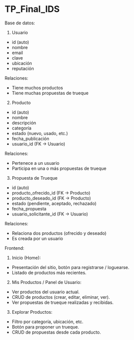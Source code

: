 # TP_Final_IDS

Base de datos:
1. Usuario
- id (auto)
- nombre
- email
- clave
- ubicación
- reputación

Relaciones:

- Tiene muchos productos
- Tiene muchas propuestas de trueque

2. Producto
- id (auto)
- nombre
- descripción
- categoría
- estado (nuevo, usado, etc.)
- fecha_publicación
- usuario_id (FK → Usuario)

Relaciones:

- Pertenece a un usuario
- Participa en una o más propuestas de trueque

3. Propuesta de Trueque
- id (auto)
- producto_ofrecido_id (FK → Producto)
- producto_deseado_id (FK → Producto)
- estado (pendiente, aceptado, rechazado)
- fecha_propuesta
- usuario_solicitante_id (FK → Usuario)

Relaciones:

- Relaciona dos productos (ofrecido y deseado)
- Es creada por un usuario

Frontend:

1. Inicio (Home):
- Presentación del sitio, botón para registrarse / loguearse.
- Listado de productos más recientes.

2. Mis Productos / Panel de Usuario:
- Ver productos del usuario actual.
- CRUD de productos (crear, editar, eliminar, ver).
- Ver propuestas de trueque realizadas y recibidas.

3. Explorar Productos:
- Filtro por categoría, ubicación, etc.
- Botón para proponer un trueque.
- CRUD de propuestas desde cada producto.